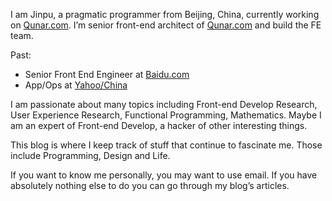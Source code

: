 I am Jinpu, a pragmatic programmer from Beijing, China, currently working on [Qunar.com](http://www.qunar.com/). I’m senior front-end architect of [Qunar.com](http://www.qunar.com/) and build the FE team.

Past:

- Senior Front End Engineer at [Baidu.com](http://baidu.com)
- App/Ops at [Yahoo/China](http://cn.yahoo.com/)

I am passionate about many topics including Front-end Develop Research, User Experience Research, Functional Programming, Mathematics. Maybe I am an expert of Front-end Develop, a hacker of other interesting things.

This blog is where I keep track of stuff that continue to fascinate me. Those include Programming, Design and Life.

If you want to know me personally, you may want to use email. If you have absolutely nothing else to do you can go through my blog’s articles.
